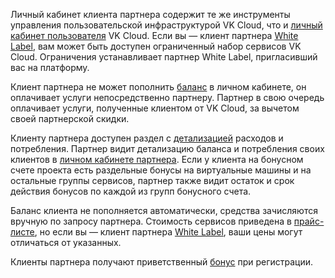 Личный кабинет клиента партнера содержит те же инструменты управления пользовательской инфраструктурой VK Cloud, что и [личный кабинет пользователя](/ru/tools-for-using-services/account) VK Cloud.
Если вы — клиент партнера [White Label](/ru/start/partners/about-partners#varianty_uchastiya_v_programme), вам может быть доступен ограниченный набор сервисов VK Cloud. Ограничения устанавливает партнер White Label, пригласивший вас на платформу.

Клиент партнера не может пополнить [баланс](/ru/intro/billing/concepts/balance) в личном кабинете, он оплачивает услуги непосредственно партнеру. Партнер в свою очередь оплачивает услуги, полученные клиентом от VK Cloud, за вычетом своей партнерской скидки.

Клиенту партнера доступен раздел с [детализацией](/ru/intro/billing/instructions/detail) расходов и потребления. Партнер видит детализацию баланса и потребления своих клиентов в [личном кабинете партнера](/ru/tools-for-using-services/partner-platform/instructions/reports/balance). Если у клиента на бонусном счете проекта есть раздельные бонусы на виртуальные машины и на остальные группы сервисов, партнер также видит остаток и срок действия бонусов по каждой из групп бонусного счета.

Баланс клиента не пополняется автоматически, средства зачисляются вручную по запросу партнера. Стоимость сервисов приведена в [прайс-листе](https://cloud.vk.com/pricelist), но если вы — клиент партнера [White Label](/ru/start/partners/about-partners#varianty_uchastiya_v_programme), ваши цены могут отличаться от указанных.

Клиенты партнера получают приветственный [бонус](/ru/intro/billing/concepts/balance#bonuses) при регистрации.
